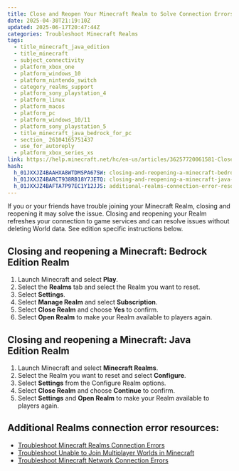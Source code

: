 ```yaml
---
title: Close and Reopen Your Minecraft Realm to Solve Connection Errors
date: 2025-04-30T21:19:10Z
updated: 2025-06-17T20:47:44Z
categories: Troubleshoot Minecraft Realms
tags:
  - title_minecraft_java_edition
  - title_minecraft
  - subject_connectivity
  - platform_xbox_one
  - platform_windows_10
  - platform_nintendo_switch
  - category_realms_support
  - platform_sony_playstation_4
  - platform_linux
  - platform_macos
  - platform_pc
  - platform_windows_10/11
  - platform_sony_playstation_5
  - title_minecraft_java_bedrock_for_pc
  - section_ 26104165751437
  - use_for_autoreply
  - platform_xbox_series_xs
link: https://help.minecraft.net/hc/en-us/articles/36257720061581-Close-and-Reopen-Your-Minecraft-Realm-to-Solve-Connection-Errors
hash:
  h_01JXXJZ4BAAHXA8WTDMSPA67SW: closing-and-reopening-a-minecraft-bedrock-edition-realm
  h_01JXXJZ4BARCT938RB18Y7JETQ: closing-and-reopening-a-minecraft-java-editionrealm
  h_01JXXJZ4BAFTA7P97EC1Y12JJS: additional-realms-connection-error-resources
---
```


If you or your friends have trouble joining your Minecraft Realm, closing and reopening it may solve the issue. Closing and reopening your Realm refreshes your connection to game services and can resolve issues without deleting World data. See edition specific instructions below.

## Closing and reopening a Minecraft: Bedrock Edition Realm

1.  Launch Minecraft and select **Play**.
2.  Select the **Realms** tab and select the Realm you want to reset.
3.  Select **Settings**.
4.  Select **Manage Realm** and select **Subscription**.
5.  Select **Close Realm** and choose **Yes** to confirm.
6.  Select **Open Realm** to make your Realm available to players again.

## Closing and reopening a Minecraft: Java Edition Realm

1.  Launch Minecraft and select **Minecraft Realms**.
2.  Select the Realm you want to reset and select **Configure**.
3.  Select **Settings** from the Configure Realm options.
4.  Select **Close Realm** and choose **Continue** to confirm.
5.  Select **Settings** and **Open Realm** to make your Realm available to players again.

## Additional Realms connection error resources:

- [Troubleshoot Minecraft Realms Connection Errors](./Troubleshoot-Minecraft-Realms-Connection-Errors.md)
- [Troubleshoot Unable to Join Multiplayer Worlds in Minecraft](../Multiplayer-Support/Troubleshoot-Unable-to-Join-Multiplayer-Games-in-Minecraft.md)
- [Troubleshoot Minecraft Network Connection Errors](../Performance-Troubleshooting/Troubleshoot-Minecraft-Network-Connection-Errors.md)
